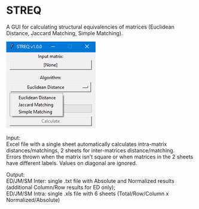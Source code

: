 # STREQ
A GUI for calculating structural equivalencies of matrices (Euclidean Distance, Jaccard Matching, Simple Matching).

![alt text](https://github.com/mbiggiero/STREQ/blob/main/screenshot.png?raw=true)

Input:  
Excel file with a single sheet automatically calculates intra-matrix distances/matchings, 2 sheets for inter-matrices distance/matching.  
Errors thrown when the matrix isn't square or when matrices in the 2 sheets have different labels. Values on diagonal are ignored.  


Output:  
ED/JM/SM Inter: single .txt file with Absolute and Normalized results (additional Column/Row results for ED only);  
ED/JM/SM Intra: single .xls file with 6 sheets (Total/Row/Column x Normalized/Absolute)


